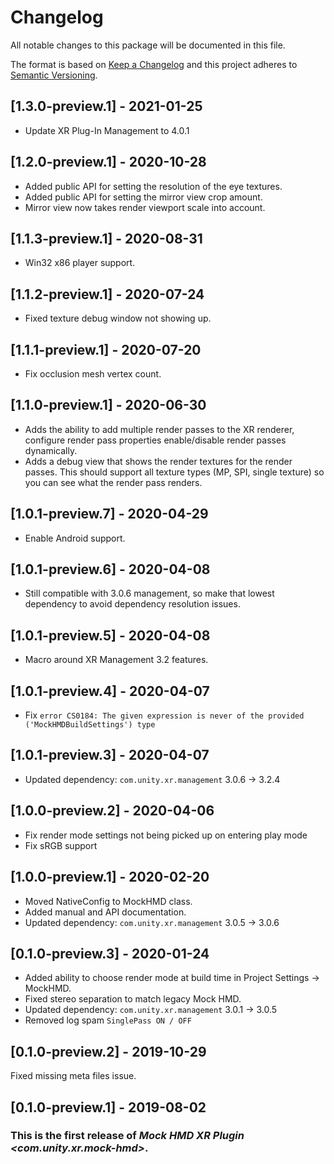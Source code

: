 # Changelog
All notable changes to this package will be documented in this file.

The format is based on [Keep a Changelog](http://keepachangelog.com/en/1.0.0/)
and this project adheres to [Semantic Versioning](http://semver.org/spec/v2.0.0.html).

## [1.3.0-preview.1] - 2021-01-25
* Update XR Plug-In Management to 4.0.1
  
## [1.2.0-preview.1] - 2020-10-28

 * Added public API for setting the resolution of the eye textures.
 * Added public API for setting the mirror view crop amount.
 * Mirror view now takes render viewport scale into account.

## [1.1.3-preview.1] - 2020-08-31

 * Win32 x86 player support.

## [1.1.2-preview.1] - 2020-07-24

 * Fixed texture debug window not showing up.

## [1.1.1-preview.1] - 2020-07-20

 * Fix occlusion mesh vertex count.

## [1.1.0-preview.1] - 2020-06-30

 * Adds the ability to add multiple render passes to the XR renderer, configure render pass properties enable/disable render passes dynamically.
 * Adds a debug view that shows the render textures for the render passes. This should support all texture types (MP, SPI, single texture) so you can see what the render pass renders.

## [1.0.1-preview.7] - 2020-04-29

 * Enable Android support.

## [1.0.1-preview.6] - 2020-04-08

 * Still compatible with 3.0.6 management, so make that lowest dependency to avoid dependency resolution issues.

## [1.0.1-preview.5] - 2020-04-08

 * Macro around XR Management 3.2 features.

## [1.0.1-preview.4] - 2020-04-07

 * Fix `error CS0184: The given expression is never of the provided ('MockHMDBuildSettings') type`

## [1.0.1-preview.3] - 2020-04-07

 * Updated dependency: `com.unity.xr.management` 3.0.6 -> 3.2.4

## [1.0.0-preview.2] - 2020-04-06

 * Fix render mode settings not being picked up on entering play mode
 * Fix sRGB support

## [1.0.0-preview.1] - 2020-02-20

 * Moved NativeConfig to MockHMD class.
 * Added manual and API documentation.
 * Updated dependency: `com.unity.xr.management` 3.0.5 -> 3.0.6

## [0.1.0-preview.3] - 2020-01-24

 * Added ability to choose render mode at build time in Project Settings -> MockHMD.
 * Fixed stereo separation to match legacy Mock HMD.
 * Updated dependency: `com.unity.xr.management` 3.0.1 -> 3.0.5
 * Removed log spam `SinglePass ON / OFF`

## [0.1.0-preview.2] - 2019-10-29

Fixed missing meta files issue.

## [0.1.0-preview.1] - 2019-08-02

### This is the first release of *Mock HMD XR Plugin \<com.unity.xr.mock-hmd\>*.

